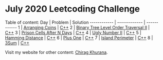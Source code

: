 # July 2020 Leetcoding Challenge

Table of content:
Day | Problem | Solution
------------ | ------------- | ------------
1 | [Arranging Coins](https://leetcode.com/explore/featured/card/july-leetcoding-challenge/544/week-1-july-1st-july-7th/3377/) | [C++](https://github.com/ckhurana/leetcode_challenge/blob/20_07_july_challenge/cpp/day1.cpp)
2 | [Binary Tree Level Order Traversal II](https://leetcode.com/explore/featured/card/july-leetcoding-challenge/544/week-1-july-1st-july-7th/3378/) | [C++](https://github.com/ckhurana/leetcode_challenge/blob/20_07_july_challenge/cpp/day2.cpp)
3 | [Prison Cells After N Days](https://leetcode.com/explore/featured/card/july-leetcoding-challenge/544/week-1-july-1st-july-7th/3379/) | [C++](https://github.com/ckhurana/leetcode_challenge/blob/20_07_july_challenge/cpp/day3.cpp)
4 | [Ugly Number II](https://leetcode.com/explore/featured/card/july-leetcoding-challenge/544/week-1-july-1st-july-7th/3380/) | [C++](https://github.com/ckhurana/leetcode_challenge/blob/20_07_july_challenge/cpp/day4.cpp)
5 | [Hamming Distance](https://leetcode.com/explore/featured/card/july-leetcoding-challenge/544/week-1-july-1st-july-7th/3381/) | [C++](https://github.com/ckhurana/leetcode_challenge/blob/20_07_july_challenge/cpp/day5.cpp)
6 | [Plus One](https://leetcode.com/explore/featured/card/july-leetcoding-challenge/544/week-1-july-1st-july-7th/3382/) | [C++](https://github.com/ckhurana/leetcode_challenge/blob/20_07_july_challenge/cpp/day6.cpp)
7 | [Island Perimeter](https://leetcode.com/explore/featured/card/july-leetcoding-challenge/544/week-1-july-1st-july-7th/3383/) | [C++](https://github.com/ckhurana/leetcode_challenge/blob/20_07_july_challenge/cpp/day7.cpp)
8 | [3Sum](https://leetcode.com/explore/featured/card/july-leetcoding-challenge/545/week-2-july-8th-july-14th/3384/) | [C++](https://github.com/ckhurana/leetcode_challenge/blob/20_07_july_challenge/cpp/day8.cpp)

Visit my website for other content: [Chirag Khurana](http://chiragkhurana.com).
